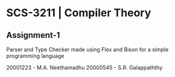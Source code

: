 # SCS-3211 | Compiler Theory
## Assignment-1

Parser and Type Checker made using Flex and Bison for a simple programming language

20001223 - M.A. Neethamadhu
20000545 - S.R. Galappaththy
